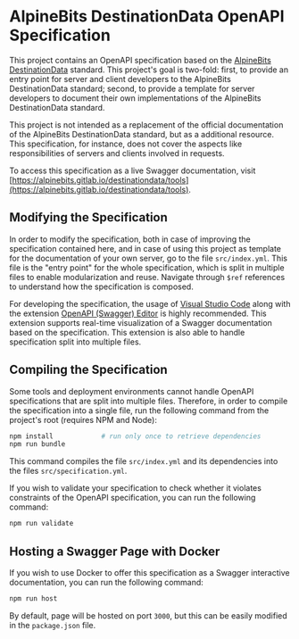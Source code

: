 # AlpineBits DestinationData OpenAPI Specification

This project contains an OpenAPI specification based on the [AlpineBits DestinationData](https://www.alpinebits.org/destinationdata/) standard.
This project's goal is two-fold: first, to provide an entry point for server and client developers to the AlpineBits DestinationData standard; second, to provide a template for server developers to document their own implementations of the AlpineBits DestinationData standard.

This project is not intended as a replacement of the official documentation of the AlpineBits DestinationData standard, but as a additional resource. This specification, for instance, does not cover the aspects like responsibilities of servers and clients involved in requests.

To access this specification as a live Swagger documentation, visit [https://alpinebits.gitlab.io/destinationdata/tools](https://alpinebits.gitlab.io/destinationdata/tools).

## Modifying the Specification

In order to modify the specification, both in case of improving the specification contained here, and in case of using this project as template for the documentation of your own server, go to the file `src/index.yml`. This file is the "entry point" for the whole specification, which is split in multiple files to enable modularization and reuse. Navigate through `$ref` references to understand how the specification is composed.

For developing the specification, the usage of [Visual Studio Code](https://code.visualstudio.com/) along with the extension [OpenAPI (Swagger) Editor](https://marketplace.visualstudio.com/items?itemName=42Crunch.vscode-openapi) is highly recommended. This extension supports real-time visualization of a Swagger documentation based on the specification. This extension is also able to handle specification split into multiple files.

## Compiling the Specification

Some tools and deployment environments cannot handle OpenAPI specifications that are split into multiple files. Therefore, in order to compile the specification into a single file, run the following command from the project's root (requires NPM and Node):

```bash
npm install            # run only once to retrieve dependencies
npm run bundle
```

This command compiles the file `src/index.yml` and its dependencies into the files `src/specification.yml`.

If you wish to validate your specification to check whether it violates constraints of the OpenAPI specification, you can run the following command:

```bash
npm run validate
```

## Hosting a Swagger Page with Docker

If you wish to use Docker to offer this specification as a Swagger interactive documentation, you can run the following command:

```bash
npm run host
```

By default, page will be hosted on port `3000`, but this can be easily modified in the `package.json` file.
